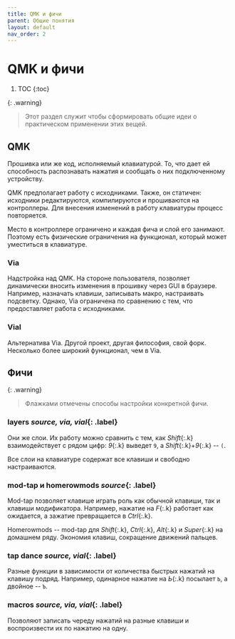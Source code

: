 ```yaml
---
title: QMK и фичи
parent: Общие понятия
layout: default
nav_order: 2
---
```


# QMK и фичи

1. TOC
{:toc}

{: .warning}
> Этот раздел служит чтобы сформировать общие идеи о практическом применении этих вещей.

## QMK

Прошивка или же код, исполняемый клавиатурой. То, что дает ей способность распознавать нажатия и сообщать о них подключенному устройству.

QMK предполагает работу с исходниками. Также, он статичен: исходники редактируются, компилируются и прошиваются на контроллеры. Для внесения изменений в работу клавиатуры процесс повторяется.

Место в контроллере ограничено и каждая фича и слой его занимают. Поэтому есть физические ограничения на функционал, который может уместиться в клавиатуре.

### Via

Надстройка над QMK. На стороне пользователя, позволяет динамически вносить изменения в прошивку через GUI в браузере. Например, назначать клавиши, записывать макро, настраивать подсветку. Однако, Via ограничена по сравнению с тем, что предоставляет работа с исходниками.

### Vial

Альтернатива Via. Другой проект, другая философия, свой форк. Несколько более широкий функционал, чем в Via.

## Фичи

{: .warning}
> Флажками отмечены способы настройки конкретной фичи.

### layers *source, via, vial*{: .label}

Они же слои. Их работу можно сравнить с тем, как *Shift*{:.k} взаимодействует с рядом цифр: *9*{:.k} выведет `9`, а *Shift*{:.k}+*9*{:.k} -- `(`.

Все слои на клавиатуре содержат все клавиши и свободно настраиваются.

### mod-tap и homerowmods *source*{: .label}

Mod-tap позволяет клавише играть роль как обычной клавиши, так и клавиши модификатора. Например, нажатие на *F*{:.k} работает как ожидается, а зажатие превращается в *Ctrl*{:.k}.

Homerowmods -- mod-tap для *Shift*{:.k}, *Ctrl*{:.k}, *Alt*{:.k} и *Super*{:.k} на домашнем ряду. Экономия клавиш, сокращение движений пальцев.

### tap dance *source, vial*{: .label}

Разные функции в зависимости от количества быстрых нажатий на клавишу подряд. Например, одинарное нажатие на *Ь*{:.k} посылает `Ь`, а двойное -- `Ъ`.

### macros *source, via, vial*{: .label}

Позволяют записать череду нажатий на разные клавиши и воспроизвести их по нажатию на одну.

